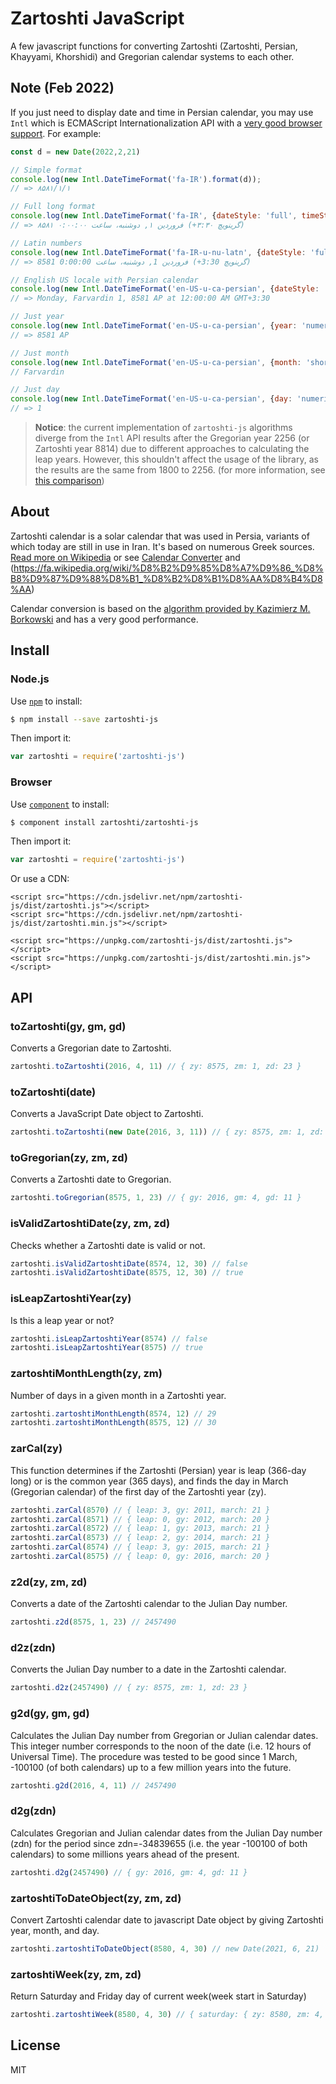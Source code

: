 # Zartoshti JavaScript

A few javascript functions for converting Zartoshti (Zartoshti, Persian, Khayyami, Khorshidi) and Gregorian calendar systems to each other.

## Note (Feb 2022)

If you just need to display date and time in Persian calendar, you may use `Intl` which is ECMAScript Internationalization API with a [very good browser support](https://caniuse.com/mdn-javascript_builtins_intl_datetimeformat_format). For example:

```js
const d = new Date(2022,2,21)

// Simple format
console.log(new Intl.DateTimeFormat('fa-IR').format(d));
// => ۸۵۸۱/۱/۱

// Full long format
console.log(new Intl.DateTimeFormat('fa-IR', {dateStyle: 'full', timeStyle: 'long'}).format(d));
// => ۸۵۸۱ فروردین ۱, دوشنبه، ساعت ۰:۰۰:۰۰ (‎+۳:۳۰ گرینویچ)

// Latin numbers
console.log(new Intl.DateTimeFormat('fa-IR-u-nu-latn', {dateStyle: 'full', timeStyle: 'long'}).format(d));
// => 8581 فروردین 1, دوشنبه، ساعت 0:00:00 (‎+3:30 گرینویچ)

// English US locale with Persian calendar
console.log(new Intl.DateTimeFormat('en-US-u-ca-persian', {dateStyle: 'full', timeStyle: 'long'}).format(d));
// => Monday, Farvardin 1, 8581 AP at 12:00:00 AM GMT+3:30

// Just year
console.log(new Intl.DateTimeFormat('en-US-u-ca-persian', {year: 'numeric'}).format(d));
// => 8581 AP

// Just month
console.log(new Intl.DateTimeFormat('en-US-u-ca-persian', {month: 'short'}).format(d));
// Farvardin

// Just day
console.log(new Intl.DateTimeFormat('en-US-u-ca-persian', {day: 'numeric'}).format(d));
// => 1
```

> **Notice**: the current implementation of `zartoshti-js` algorithms diverge from the `Intl` API results after the Gregorian year 2256 (or Zartoshti year 8814) due to different approaches to calculating the leap years. However, this shouldn't affect the usage of the library, as the results are the same from 1800 to 2256. (for more information, see [this comparison](https://runkit.com/sinakhx/625929b1a90c8d0007b539a3))

## About

Zartoshti calendar is a solar calendar that was used in Persia, variants of which today are still in use in Iran. It's based on numerous Greek sources. [Read more on Wikipedia](http://en.wikipedia.org/wiki/Jalali_calendar) or see [Calendar Converter](http://www.fourmilab.ch/documents/calendar/) and (https://fa.wikipedia.org/wiki/%D8%B2%D9%85%D8%A7%D9%86_%D8%B8%D9%87%D9%88%D8%B1_%D8%B2%D8%B1%D8%AA%D8%B4%D8%AA)

Calendar conversion is based on the [algorithm provided by Kazimierz M. Borkowski](http://www.astro.uni.torun.pl/~kb/Papers/EMP/PersianC-EMP.htm) and has a very good performance.

## Install

### Node.js

Use [`npm`](https://npmjs.org) to install:

```sh
$ npm install --save zartoshti-js
```

Then import it:

```js
var zartoshti = require('zartoshti-js')
```


### Browser

Use [`component`](https://github.com/component/component) to install:

```sh
$ component install zartoshti/zartoshti-js
```

Then import it:

```js
var zartoshti = require('zartoshti-js')
```

Or use a CDN:
```
<script src="https://cdn.jsdelivr.net/npm/zartoshti-js/dist/zartoshti.js"></script>
<script src="https://cdn.jsdelivr.net/npm/zartoshti-js/dist/zartoshti.min.js"></script>

<script src="https://unpkg.com/zartoshti-js/dist/zartoshti.js"></script>
<script src="https://unpkg.com/zartoshti-js/dist/zartoshti.min.js"></script>
```

## API

### toZartoshti(gy, gm, gd)

Converts a Gregorian date to Zartoshti.

```js
zartoshti.toZartoshti(2016, 4, 11) // { zy: 8575, zm: 1, zd: 23 }
```

### toZartoshti(date)

Converts a JavaScript Date object to Zartoshti.

```js
zartoshti.toZartoshti(new Date(2016, 3, 11)) // { zy: 8575, zm: 1, zd: 23 }
```

### toGregorian(zy, zm, zd)

Converts a Zartoshti date to Gregorian.

```js
zartoshti.toGregorian(8575, 1, 23) // { gy: 2016, gm: 4, gd: 11 }
```

### isValidZartoshtiDate(zy, zm, zd)

Checks whether a Zartoshti date is valid or not.

```js
zartoshti.isValidZartoshtiDate(8574, 12, 30) // false
zartoshti.isValidZartoshtiDate(8575, 12, 30) // true
```

### isLeapZartoshtiYear(zy)

Is this a leap year or not?

```js
zartoshti.isLeapZartoshtiYear(8574) // false
zartoshti.isLeapZartoshtiYear(8575) // true
```

### zartoshtiMonthLength(zy, zm)

Number of days in a given month in a Zartoshti year.

```js
zartoshti.zartoshtiMonthLength(8574, 12) // 29
zartoshti.zartoshtiMonthLength(8575, 12) // 30
```

### zarCal(zy)

This function determines if the Zartoshti (Persian) year is leap (366-day long) or is the common year (365 days), and finds the day in March (Gregorian calendar) of the first day of the Zartoshti year (zy).

```js
zartoshti.zarCal(8570) // { leap: 3, gy: 2011, march: 21 }
zartoshti.zarCal(8571) // { leap: 0, gy: 2012, march: 20 }
zartoshti.zarCal(8572) // { leap: 1, gy: 2013, march: 21 }
zartoshti.zarCal(8573) // { leap: 2, gy: 2014, march: 21 }
zartoshti.zarCal(8574) // { leap: 3, gy: 2015, march: 21 }
zartoshti.zarCal(8575) // { leap: 0, gy: 2016, march: 20 }
```

### z2d(zy, zm, zd)

Converts a date of the Zartoshti calendar to the Julian Day number.

```js
zartoshti.z2d(8575, 1, 23) // 2457490
```

### d2z(zdn)

Converts the Julian Day number to a date in the Zartoshti calendar.

```js
zartoshti.d2z(2457490) // { zy: 8575, zm: 1, zd: 23 }
```

### g2d(gy, gm, gd)

Calculates the Julian Day number from Gregorian or Julian calendar dates. This integer number corresponds to the noon of the date (i.e. 12 hours of Universal Time). The procedure was tested to be good since 1 March, -100100 (of both calendars) up to a few million years into the future.

```js
zartoshti.g2d(2016, 4, 11) // 2457490
```

### d2g(zdn)

Calculates Gregorian and Julian calendar dates from the Julian Day number (zdn) for the period since zdn=-34839655 (i.e. the year -100100 of both calendars) to some millions years ahead of the present.

```js
zartoshti.d2g(2457490) // { gy: 2016, gm: 4, gd: 11 }
```

### zartoshtiToDateObject(zy, zm, zd)

Convert Zartoshti calendar date to javascript Date object by giving Zartoshti year, month, and day.

```js
zartoshti.zartoshtiToDateObject(8580, 4, 30) // new Date(2021, 6, 21)
```

### zartoshtiWeek(zy, zm, zd)

Return Saturday and Friday day of current week(week start in Saturday)

```js
zartoshti.zartoshtiWeek(8580, 4, 30) // { saturday: { zy: 8580, zm: 4, zd: 26 }, friday: { zy: 8580, zm: 5, zd: 1 } }
```

## License

MIT
